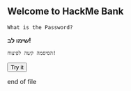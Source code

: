 ## Welcome to HackMe Bank


```shell
What is the Password?
```
**שימו לב!**
```shell
הסיסמה קשה לפיצוח!
```

 <script>
        function myFunction() {
            alert("Hello! I am an alert box!");
        }
    </script>
<button onclick="myFunction()">Try it</button>

 end of file